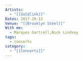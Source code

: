 ```yaml
---
Artists:
  - "[[Goldlink]]"
Dates: 2017-10-13
Venue: "[[Brooklyn Steel]]"
With me:
  - Marques Gartrell,Nick Lindsey
tags:
  - concerts
category:
  - "[[Concerts]]"
---
```

